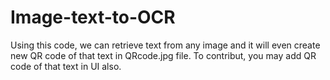 # Image-text-to-OCR
Using this code, we can retrieve text from any image and it will even create new QR code of that text in QRcode.jpg file.
To contribut, you may add QR code of that text in UI also.
